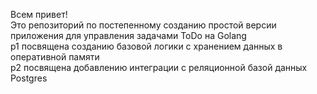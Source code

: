 Всем привет!<br> 
Это репозиторий по постепенному созданию простой версии приложения для управления задачами ToDo на Golang<br>
p1 посвящена созданию базовой логики с хранением данных в оперативной памяти<br>
p2 посвящена добавлению интеграции с реляционной базой данных Postgres<br>
